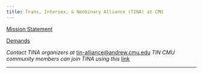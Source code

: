 ```yaml
---
title: Trans, Intersex, & Nonbinary Alliance (TINA) at CMU
---
```


[Mission Statement](https://docs.google.com/document/d/1bM0lDouWQ3VsU7ZBDozAUj6hg-f2B6xKVpEp9zoqgQk/edit)

[Demands](https://tinyurl.com/TIN-DEMANDS)

_Contact TINA organizers at_ tin-alliance@andrew.cmu.edu
_TIN CMU community members can join TINA using this_ [link](tinyurl.com/tina-join)

***

